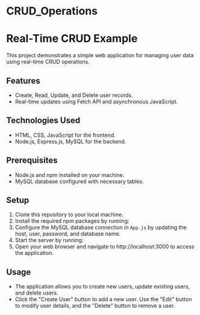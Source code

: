 # CRUD_Operations

# Real-Time CRUD Example

This project demonstrates a simple web application for managing user data using real-time CRUD operations.

## Features

- Create, Read, Update, and Delete user records.
- Real-time updates using Fetch API and asynchronous JavaScript.

## Technologies Used

- HTML, CSS, JavaScript for the frontend.
- Node.js, Express.js, MySQL for the backend.

## Prerequisites

- Node.js and npm installed on your machine.
- MySQL database configured with necessary tables.

## Setup

1. Clone this repository to your local machine.
2. Install the required npm packages by running:
3. Configure the MySQL database connection in `App.js` by updating the host, user, password, and database name.
4. Start the server by running:
5. Open your web browser and navigate to http://localhost:3000 to access the application.

## Usage

- The application allows you to create new users, update existing users, and delete users.
- Click the "Create User" button to add a new user. Use the "Edit" button to modify user details, and the "Delete" button to remove a user.


